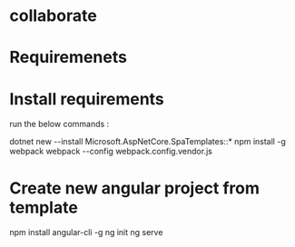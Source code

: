 # collaborate

# Requiremenets

# Install requirements
run the below commands :

dotnet new --install Microsoft.AspNetCore.SpaTemplates::*
npm install -g webpack
webpack --config webpack.config.vendor.js

# Create new angular project from template
npm install angular-cli -g
ng init
ng serve